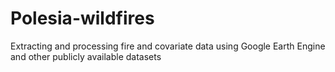 # Polesia-wildfires
Extracting and processing fire and covariate data using Google Earth Engine and other publicly available datasets
